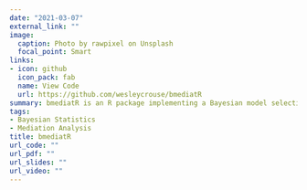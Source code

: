 ```yaml
---
date: "2021-03-07"
external_link: ""
image:
  caption: Photo by rawpixel on Unsplash
  focal_point: Smart
links:
- icon: github
  icon_pack: fab
  name: View Code
  url: https://github.com/wesleycrouse/bmediatR
summary: bmediatR is an R package implementing a Bayesian model selection approach for mediation analysis.
tags:
- Bayesian Statistics
- Mediation Analysis
title: bmediatR
url_code: ""
url_pdf: ""
url_slides: ""
url_video: ""
---
```


